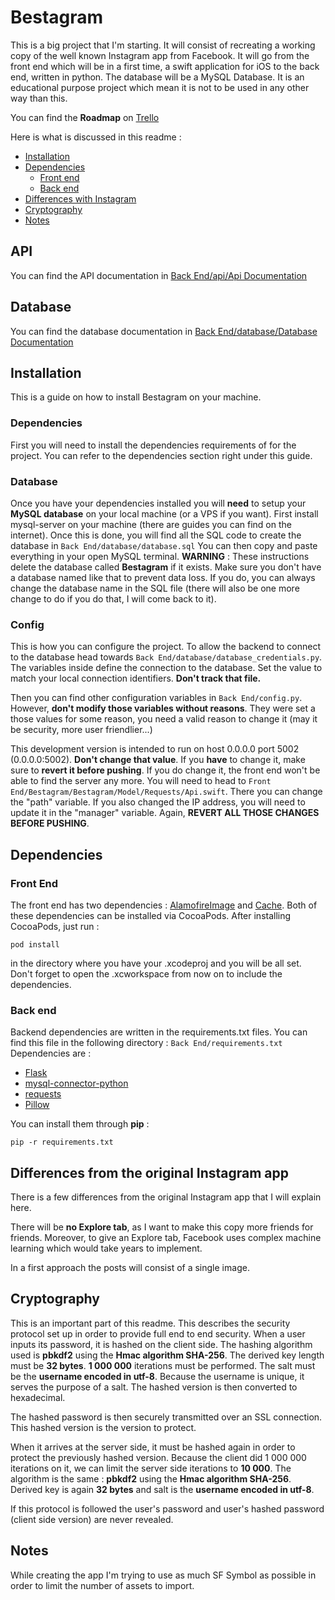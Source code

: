 
# Bestagram

This is a big project that I'm starting. It will consist of recreating a working copy of the well known Instagram app from Facebook. It will go from the front end which will be in a first time, a swift application for iOS to the back end, written in python. The database will be a MySQL Database.
It is an educational purpose project which mean it is not to be used in any other way than this.

You can find the **Roadmap** on [Trello](https://trello.com/b/oTma0uAS)

Here is what is discussed in this readme : 
- [Installation](#installation)
 - [Dependencies](#dependencies)
     - [Front end](#frontend)
     - [Back end](#backend)
 - [Differences with Instagram](#differences)
 - [Cryptography](#cryptography)
 - [Notes](#notes)


## API
You can find the API documentation in [Back End/api/Api Documentation](<Back End/api/Api Documentation.MD>)

## Database
You can find the database documentation in [Back End/database/Database Documentation](<Back End/database/Database Documentation.MD>)

## Installation
This is a guide on how to install Bestagram on your machine.
### Dependencies
First you will need to install the dependencies requirements of for the project. You can refer to the dependencies section right under this guide.
### Database
Once you have your dependencies installed you will **need** to setup your **MySQL database** on your local machine (or a VPS if you want). 
First install mysql-server on your machine (there are guides you can find on the internet).
Once this is done, you will find all the SQL code to create the database in `Back End/database/database.sql` You can then copy and paste everything in your open MySQL terminal.
**WARNING** : These instructions delete the database called **Bestagram** if it exists. Make sure you don't have a database named like that to prevent data loss. If you do, you can always change the database name in the SQL file (there will also be one more change to do if you do that, I will come back to it).

### Config
This is how you can configure the project. 
To allow the backend to connect to the database head towards `Back End/database/database_credentials.py`. 
The variables inside define the connection to the database. Set the value to match your local connection identifiers. **Don't track that file.**

Then you can find other configuration variables in `Back End/config.py`. However, **don't modify those variables without reasons**. They were set a those values for some reason, you need a valid reason to change it (may it be security, more user friendlier...)

This development version is intended to run on host 0.0.0.0 port 5002 (0.0.0.0:5002). **Don't change that value**. If you **have** to change it, make sure to **revert it before pushing**. If you do change it, the front end won't be able to find the server any more. You will need to head to `Front End/Bestagram/Bestagram/Model/Requests/Api.swift`. There you can change the "path" variable. If you also changed the IP address, you will need to update it in the "manager" variable.
Again, **REVERT ALL THOSE CHANGES BEFORE PUSHING**.

## Dependencies
<a name="dependencies"></a>
### Front End
<a name="frontend"></a>
The front end has two dependencies : [AlamofireImage](https://github.com/Alamofire/AlamofireImage) and [Cache](https://github.com/hyperoslo/Cache). Both of these dependencies can be installed via CocoaPods. After installing CocoaPods, just run  :

    pod install
   
in the directory where you have your .xcodeproj and you will be all set. Don't forget to open the .xcworkspace from now on to include the dependencies.

### Back end
<a name="backend"></a>
Backend dependencies are written in the requirements.txt files. You can find this file in the following directory : 
`Back End/requirements.txt`
Dependencies are : 

 - [Flask](https://pypi.org/project/Flask/)
 - [mysql-connector-python](https://pypi.org/project/mysql-connector-python/)
 - [requests](https://pypi.org/project/requests/)
 - [Pillow](https://pypi.org/project/Pillow/)

You can install them through **pip** : 

    pip -r requirements.txt


## Differences from the original Instagram app
<a name="differences"></a>

There is a few differences from the original Instagram app that I will explain here.

There will be **no Explore tab**, as I want to make this copy more friends for friends. Moreover, to give an Explore tab, Facebook uses complex machine learning which would take years to implement.

In a first approach the posts will consist of a single image.

## Cryptography
<a name="cryptography"></a>

This is an important part of this readme. This describes the security protocol set up in order to provide full end to end security. 
When a user inputs its password, it is hashed on the client side. The hashing algorithm used is **pbkdf2** using the **Hmac algorithm SHA-256**. The derived key length must be **32 bytes**. **1 000 000** iterations must be performed. The salt must be the **username encoded in utf-8**. Because the username is unique, it serves the purpose of a salt. The hashed version is then converted to hexadecimal.

The hashed password is then securely transmitted over an SSL connection. This hashed version is the version to protect.

When it arrives at the server side, it must be hashed again in order to protect the previously hashed version. Because the client did 1 000 000 iterations on it, we can limit the server side iterations to **10 000**. The algorithm is the same : **pbkdf2** using the **Hmac algorithm SHA-256**. Derived key is again **32 bytes** and salt is the **username encoded in utf-8**.

If this protocol is followed the user's password and user's hashed password (client side version) are never revealed.

## Notes
 <a name="notes"></a>

While creating the app I'm trying to use as much SF Symbol as possible in order to limit the number of assets to import.
